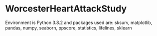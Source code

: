 # WorcesterHeartAttackStudy

Environment is Python 3.8.2 and packages used are: sksurv, matplotlib, pandas, numpy, seaborn, ppscore, statistics, lifelines, sklearn
